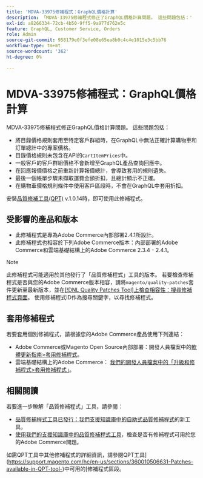 ```yaml
---
title: 'MDVA-33975修補程式：GraphQL價格計算'
description: 「MDVA-33975修補程式修正了GraphQL價格計算問題。 這些問題包括：'
exl-id: a8266334-72cb-4b50-9ff5-9a977d762e5c
feature: GraphQL, Customer Service, Orders
role: Admin
source-git-commit: 958179e0f3efe08e65ea8b0c4c4e1015e3c5bb76
workflow-type: tm+mt
source-wordcount: '362'
ht-degree: 0%

---
```


# MDVA-33975修補程式：GraphQL價格計算

MDVA-33975修補程式修正GraphQL價格計算問題。 這些問題包括：

* 將目錄價格規則套用至特定客戶群組時，在GraphQL中無法正確計算購物車和訂單總計中的專案價格。
* 目錄價格規則未包含在API的`CartItemPrices`中。
* 一般客戶的客戶群組價格不會新增至GraphQL產品查詢回應中。
* 在回應報價價格之前重新計算報價總計，會導致套用的規則遺失。
* 最後一個帳單步驟未擷取運費金額折扣，且總計顯示不正確。
* 在購物車價格規則條件中使用客戶區段時，不會在GraphQL中套用折扣。

安裝[品質修補工具(QPT)](/help/announcements/adobe-commerce-announcements/magento-quality-patches-released-new-tool-to-self-serve-quality-patches.md) v.1.0.14時，即可使用此修補程式。

## 受影響的產品和版本

* 此修補程式是專為Adobe Commerce內部部署2.4.1所設計。
* 此修補程式也相容於下列Adobe Commerce版本：內部部署的Adobe Commerce和雲端基礎結構上的Adobe Commerce 2.3.4 - 2.4.1。

>[!NOTE]
>
>此修補程式可能適用於其他發行了「品質修補程式」工具的版本。 若要檢查修補程式是否與您的Adobe Commerce版本相容，請將`magento/quality-patches`套件更新至最新版本，並在[[!DNL Quality Patches Tool]上檢查相容性：搜尋修補程式頁面](https://devdocs.magento.com/quality-patches/tool.html#patch-grid)。 使用修補程式ID作為搜尋關鍵字，以尋找修補程式。

## 套用修補程式

若要套用個別修補程式，請根據您的Adobe Commerce產品使用下列連結：

* Adobe Commerce或Magento Open Source內部部署：開發人員檔案中的[軟體更新指南>套用修補程式](https://devdocs.magento.com/guides/v2.4/comp-mgr/patching/mqp.html)。
* 雲端基礎結構上的Adobe Commerce： [我們的開發人員檔案中的「升級和修補程式>套用修補程式」](https://devdocs.magento.com/cloud/project/project-patch.html)。

## 相關閱讀

若要進一步瞭解「品質修補程式」工具，請參閱：

* [品質修補程式工具已發行：我們支援知識庫中的自助式品質修補程式](/help/announcements/adobe-commerce-announcements/magento-quality-patches-released-new-tool-to-self-serve-quality-patches.md)的新工具。
* [使用我們的支援知識庫中的品質修補程式工具](/help/support-tools/patches-available-in-qpt-tool/check-patch-for-magento-issue-with-magento-quality-patches.md)，檢查是否有修補程式可用於您的Adobe Commerce問題。

如需QPT工具中其他修補程式的詳細資訊，請參閱QPT工具](https://support.magento.com/hc/en-us/sections/360010506631-Patches-available-in-QPT-tool-)中可用的[修補程式區段。

